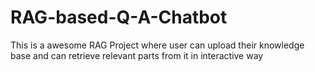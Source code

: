 # RAG-based-Q-A-Chatbot
This is a awesome RAG Project where user can upload their knowledge base and can retrieve relevant parts from it in interactive way
